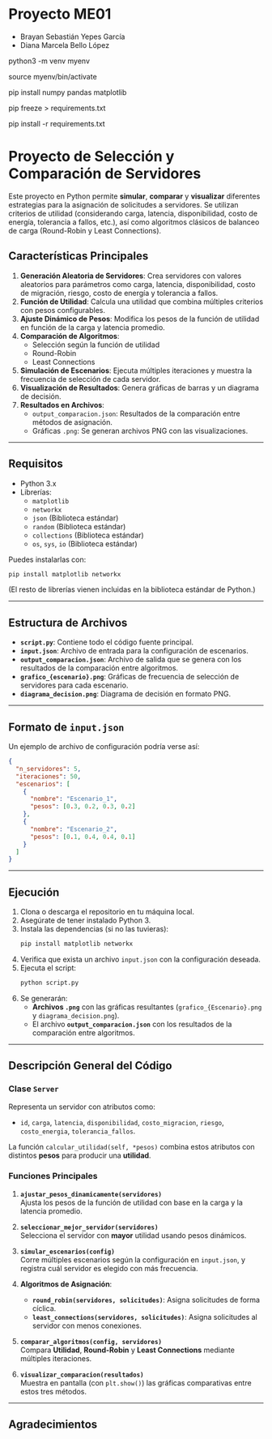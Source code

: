 # Proyecto ME01

- Brayan Sebastián Yepes García
- Diana Marcela Bello López

python3 -m venv myenv

source myenv/bin/activate


pip install numpy pandas matplotlib


pip freeze > requirements.txt


pip install -r requirements.txt


# Proyecto de Selección y Comparación de Servidores

Este proyecto en Python permite **simular**, **comparar** y **visualizar** diferentes estrategias para la asignación de solicitudes a servidores. Se utilizan criterios de utilidad (considerando carga, latencia, disponibilidad, costo de energía, tolerancia a fallos, etc.), así como algoritmos clásicos de balanceo de carga (Round-Robin y Least Connections).  

## Características Principales
1. **Generación Aleatoria de Servidores**: Crea servidores con valores aleatorios para parámetros como carga, latencia, disponibilidad, costo de migración, riesgo, costo de energía y tolerancia a fallos.
2. **Función de Utilidad**: Calcula una utilidad que combina múltiples criterios con pesos configurables.
3. **Ajuste Dinámico de Pesos**: Modifica los pesos de la función de utilidad en función de la carga y latencia promedio.
4. **Comparación de Algoritmos**:
   - Selección según la función de utilidad
   - Round-Robin
   - Least Connections
5. **Simulación de Escenarios**: Ejecuta múltiples iteraciones y muestra la frecuencia de selección de cada servidor.
6. **Visualización de Resultados**: Genera gráficas de barras y un diagrama de decisión.
7. **Resultados en Archivos**:
   - `output_comparacion.json`: Resultados de la comparación entre métodos de asignación.  
   - Gráficas `.png`: Se generan archivos PNG con las visualizaciones.  

---

## Requisitos
- Python 3.x
- Librerías:
  - `matplotlib`
  - `networkx`
  - `json` (Biblioteca estándar)
  - `random` (Biblioteca estándar)
  - `collections` (Biblioteca estándar)
  - `os`, `sys`, `io` (Biblioteca estándar)

Puedes instalarlas con:
```bash
pip install matplotlib networkx
```
(El resto de librerías vienen incluidas en la biblioteca estándar de Python.)

---

## Estructura de Archivos
- **`script.py`**: Contiene todo el código fuente principal.
- **`input.json`**: Archivo de entrada para la configuración de escenarios.  
- **`output_comparacion.json`**: Archivo de salida que se genera con los resultados de la comparación entre algoritmos.
- **`grafico_{escenario}.png`**: Gráficas de frecuencia de selección de servidores para cada escenario.
- **`diagrama_decision.png`**: Diagrama de decisión en formato PNG.

---

## Formato de `input.json`
Un ejemplo de archivo de configuración podría verse así:
```json
{
  "n_servidores": 5,
  "iteraciones": 50,
  "escenarios": [
    {
      "nombre": "Escenario_1",
      "pesos": [0.3, 0.2, 0.3, 0.2]
    },
    {
      "nombre": "Escenario_2",
      "pesos": [0.1, 0.4, 0.4, 0.1]
    }
  ]
}
```

---

## Ejecución
1. Clona o descarga el repositorio en tu máquina local.
2. Asegúrate de tener instalado Python 3.
3. Instala las dependencias (si no las tuvieras):
   ```bash
   pip install matplotlib networkx
   ```
4. Verifica que exista un archivo `input.json` con la configuración deseada.
5. Ejecuta el script:
   ```bash
   python script.py
   ```
6. Se generarán:
   - **Archivos `.png`** con las gráficas resultantes (`grafico_{Escenario}.png` y `diagrama_decision.png`).
   - El archivo **`output_comparacion.json`** con los resultados de la comparación entre algoritmos.

---

## Descripción General del Código

### Clase `Server`
Representa un servidor con atributos como:
- `id`, `carga`, `latencia`, `disponibilidad`, `costo_migracion`, `riesgo`, `costo_energia`, `tolerancia_fallos`.

La función `calcular_utilidad(self, *pesos)` combina estos atributos con distintos **pesos** para producir una **utilidad**.

### Funciones Principales

1. **`ajustar_pesos_dinamicamente(servidores)`**  
   Ajusta los pesos de la función de utilidad con base en la carga y la latencia promedio.

2. **`seleccionar_mejor_servidor(servidores)`**  
   Selecciona el servidor con **mayor** utilidad usando pesos dinámicos.

3. **`simular_escenarios(config)`**  
   Corre múltiples escenarios según la configuración en `input.json`, y registra cuál servidor es elegido con más frecuencia.

4. **Algoritmos de Asignación**:
   - **`round_robin(servidores, solicitudes)`**: Asigna solicitudes de forma cíclica.  
   - **`least_connections(servidores, solicitudes)`**: Asigna solicitudes al servidor con menos conexiones.

5. **`comparar_algoritmos(config, servidores)`**  
   Compara **Utilidad**, **Round-Robin** y **Least Connections** mediante múltiples iteraciones.

6. **`visualizar_comparacion(resultados)`**  
   Muestra en pantalla (con `plt.show()`) las gráficas comparativas entre estos tres métodos.

---

## Agradecimientos